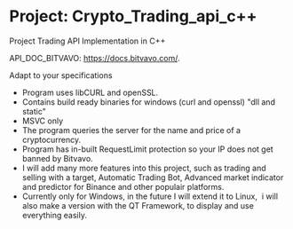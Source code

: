 # Project: Crypto_Trading_api_c++
Project Trading API Implementation in C++


API_DOC_BITVAVO: https://docs.bitvavo.com/.

Adapt to your specifications


- Program uses libCURL and openSSL.
- Contains build ready binaries for windows (curl and openssl) "dll and static"
- MSVC only
- The program queries the server for the name and price of a cryptocurrency.
- Program has in-built RequestLimit protection so your IP does not get banned by Bitvavo.
- I will add many more features into this project, such as trading and selling with a target, Automatic Trading Bot, 
Advanced market indicator and predictor for Binance and other populair platforms.
- Currently only for Windows, in the future I will extend it to Linux, 
i will also make a version with the QT Framework, to display and use everything easily.

